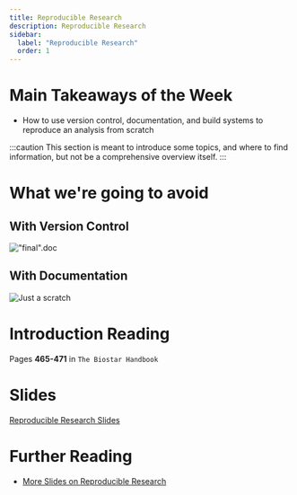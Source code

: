 ```yaml
---
title: Reproducible Research
description: Reproducible Research
sidebar:
  label: "Reproducible Research"
  order: 1
---
```


# Main Takeaways of the Week

- How to use version control, documentation, and build systems to reproduce an
  analysis from scratch

:::caution
This section is meant to introduce some topics, and where to find information,
but not be a comprehensive overview itself.
:::

# What we're going to avoid

## With Version Control

!["final".doc](http://phdcomics.com/comics/archive/phd101212s.gif)

## With Documentation

![Just a scratch](https://phdcomics.com/comics/archive/phd031214s.gif)

# Introduction Reading

Pages **465-471** in `The Biostar Handbook`

# Slides

[Reproducible Research Slides](https://slides.applied-genomics.dev/reproducible_research)

# Further Reading

- [More Slides on Reproducible Research](https://docs.google.com/presentation/d/e/2PACX-1vSBoRWfBef5mBZ7eXRmDzNmr7i5naJIZFsv2sQtK3Jg4T-aFj0IBd20tUqfw8116uFpjuCqAWc-mTzV/pub)
